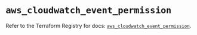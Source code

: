 # `aws_cloudwatch_event_permission`

Refer to the Terraform Registry for docs: [`aws_cloudwatch_event_permission`](https://registry.terraform.io/providers/hashicorp/aws/6.5.0/docs/resources/cloudwatch_event_permission).
